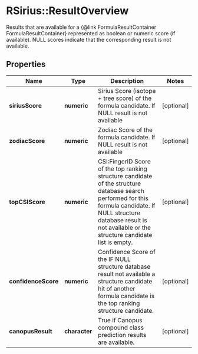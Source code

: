 # RSirius::ResultOverview

Results that are available for a {@link FormulaResultContainer FormulaResultContainer} represented as boolean or numeric score (if available).  NULL scores indicate that the corresponding result is not available.

## Properties
Name | Type | Description | Notes
------------ | ------------- | ------------- | -------------
**siriusScore** | **numeric** | Sirius Score (isotope + tree score) of the formula candidate.  If NULL result is not available | [optional] 
**zodiacScore** | **numeric** | Zodiac Score of the formula candidate.  If NULL result is not available | [optional] 
**topCSIScore** | **numeric** | CSI:FingerID Score of the top ranking structure candidate of the structure database search  performed for this formula candidate.  If NULL structure database result is not available or the structure candidate list is empty. | [optional] 
**confidenceScore** | **numeric** | Confidence Score of the  IF NULL structure database result not available a structure candidate hit of another formula candidate is  the top ranking structure candidate. | [optional] 
**canopusResult** | **character** | True if Canopus compound class prediction results are available. | [optional] 


